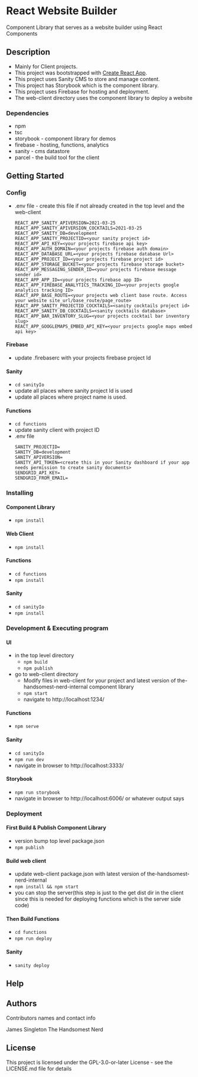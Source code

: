 # React Website Builder

Component Library that serves as a website builder using React Components

## Description

* Mainly for Client projects.
* This project was bootstrapped with [Create React App](https://github.com/facebook/create-react-app).
* This project uses Sanity CMS to store and manage content.
* This project has Storybook which is the component library.
* This project uses Firebase for hosting and deployment.
* The web-client directory uses the component library to deploy a website

### Dependencies
* npm
* tsc
* storybook - component library for demos
* firebase - hosting, functions, analytics
* sanity - cms datastore
* parcel - the build tool for the client

## Getting Started
### Config
* .env file - create this file if not already created in the top level and the web-client
  ```
  REACT_APP_SANITY_APIVERSION=2021-03-25
  REACT_APP_SANITY_APIVERSION_COCKTAILS=2021-03-25
  REACT_APP_SANITY_DB=development
  REACT_APP_SANITY_PROJECTID=<your sanity project id>
  REACT_APP_API_KEY=<your projects firebase api key>
  REACT_APP_AUTH_DOMAIN=<your projects firebase auth domain>
  REACT_APP_DATABASE_URL=<your projects firebase database Url>
  REACT_APP_PROJECT_ID=<your projects firebase project id>
  REACT_APP_STORAGE_BUCKET=<your projects firebase storage bucket>
  REACT_APP_MESSAGING_SENDER_ID=<your projects firebase message sender id>
  REACT_APP_APP_ID=<your projects firebase app ID>
  REACT_APP_FIREBASE_ANALYTICS_TRACKING_ID=<your projects google analytics tracking ID>
  REACT_APP_BASE_ROUTE=<your projects web client base route. Access your website site_url/base_route/page_route>
  REACT_APP_SANITY_PROJECTID_COCKTAILS=<sanity cocktails project id>
  REACT_APP_SANITY_DB_COCKTAILS=<sanity cocktails database>
  REACT_APP_BAR_INVENTORY_SLUG=<your projects cocktail bar inventory slug>
  REACT_APP_GOOGLEMAPS_EMBED_API_KEY=<your projects google maps embed api key>
  ```

#### Firebase
* update .firebaserc with your projects firebase project Id
#### Sanity
* ```cd sanityIo```
* update all places where sanity project Id is used
* update all places where project name is used.
#### Functions
* ```cd functions```
* update sanity client with project ID
* .env file
  ```
  SANITY_PROJECTID=
  SANITY_DB=development
  SANITY_APIVERSION=
  SANITY_API_TOKEN=<create this in your Sanity dashboard if your app needs permission to create sanity documents>
  SENDGRID_API_KEY=
  SENDGRID_FROM_EMAIL=
  ```
### Installing
#### Component Library
* ```npm install```
#### Web Client
* ```npm install```
#### Functions
* ```cd functions```
* ```npm install```
#### Sanity
* ```cd sanityIo```
* ```npm install```

### Development & Executing program
#### UI
* in the top level directory
  * ```npm build```
  * ```npm publish```
* go to web-client directory
  * Modify files in web-client for your project and latest version of the-handsomest-nerd-internal component library
  * ```npm start```
  * navigate to http://localhost:1234/
#### Functions
* ```npm serve```
#### Sanity
* ```cd sanityIo```
* ```npm run dev```
* navigate in browser to http://localhost:3333/
#### Storybook
 * ```npm run storybook```
 * navigate in browser to http://localhost:6006/ or whatever output says

### Deployment
#### First Build & Publish Component Library
* version bump top level package.json
* ```npm publish```
#### Build web client
* update web-client package.json with latest version of the-handsomest-nerd-internal
* ```npm install && npm start```
* you can stop the server(this step is just to the get dist dir in the client since this is needed for deploying functions which is the server side code)
#### Then Build Functions
* ```cd functions```
* ```npm run deploy```
#### Sanity
* ```sanity deploy```

## Help

## Authors

Contributors names and contact info

James Singleton
The Handsomest Nerd

## License

This project is licensed under the GPL-3.0-or-later License - see the LICENSE.md file for details